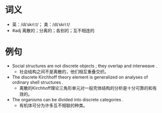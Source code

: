 # 词义
- 英：/dɪˈskriːt/； 美：/dɪˈskriːt/
- #adj 离散的；分离的；各别的；互不相连的
# 例句
- Social structures are not discrete objects ; they overlap and interweave .
	- 社会结构之间不是离散的，他们相互重叠交织。
- The discrete Kirchhoff theory element is generalized on analyses of ordinary shell structures .
	- 离散的Kirchhoff理论三角形单元对一般壳体结构的分析是十分可靠的和有效的。
- The organisms can be divided into discrete categories .
	- 有机体可分为许多互不相联的种类。
